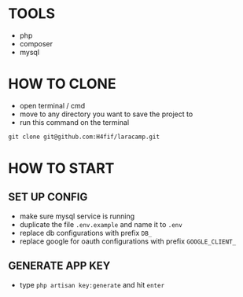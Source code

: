 # TOOLS
- php
- composer
- mysql

# HOW TO CLONE
- open terminal / cmd
- move to any directory you want to save the project to
- run this command on the terminal
```markdown
git clone git@github.com:H4fif/laracamp.git
```

# HOW TO START
## SET UP CONFIG
- make sure mysql service is running
- duplicate the file `.env.example` and name it to `.env`
- replace db configurations with prefix `DB_`
- replace google for oauth configurations with prefix `GOOGLE_CLIENT_`

## GENERATE APP KEY
- type `php artisan key:generate` and hit `enter`
